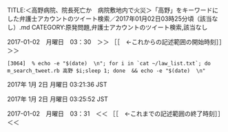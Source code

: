 TITLE:＜高野病院、院長死亡か　病院敷地内で火災＞「高野」をキーワードにした弁護士アカウントのツイート検索／2017年01月02日03時25分頃（該当なし）.md
CATEGORY:原発問題,弁護士アカウントのツイート検索,該当なし

2017-01-02　月曜日　03：30　＞＞ ［［　←これからの記述範囲の開始時刻］］＞＞

```
[3064]  % echo -e "$(date)  \n"; for i in `cat ~/law_list.txt`; do m_search_tweet.rb 高野 $i;sleep 1; done  && echo -e "$(date)  \n"
```

2017年  1月  2日 月曜日 03:21:36 JST  

2017年  1月  2日 月曜日 03:25:52 JST

2017-01-02　月曜日　03：31　＜＜ ［［　←これまでの記述範囲の終了時刻］］＜＜



